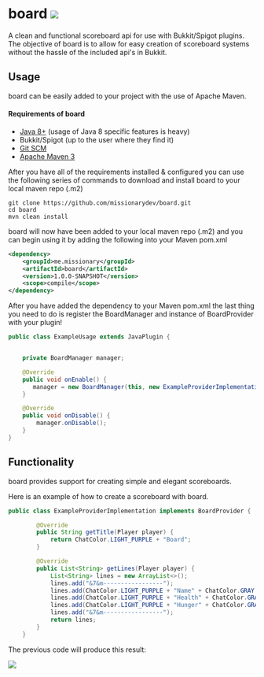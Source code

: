 # board [![](https://jitpack.io/v/missionarydev/board.svg)](https://jitpack.io/#missionarydev/board)
A clean and functional scoreboard api for use with Bukkit/Spigot plugins. The objective of board is to allow for easy creation 
of scoreboard systems without the hassle of the included api's in Bukkit.

## Usage
board can be easily added to your project with the use of Apache Maven.

#### Requirements of board
* [Java 8+](http://www.oracle.com/technetwork/java/javase/downloads/index.html) (usage of Java 8 specific features is heavy)
* Bukkit/Spigot (up to the user where they find it)
* [Git SCM](https://git-scm.com/downloads)
* [Apache Maven 3](http://maven.apache.org/download.html)

After you have all of the requirements installed & configured you can use the following series of commands to download and install
board to your local maven repo (.m2)
```
git clone https://github.com/missionarydev/board.git
cd board
mvn clean install
```
board will now have been added to your local maven repo (.m2) and you can begin using it by adding the following into your Maven pom.xml
```xml
<dependency>
    <groupId>me.missionary</groupId>
    <artifactId>board</artifactId>
    <version>1.0.0-SNAPSHOT</version>
    <scope>compile</scope>
</dependency>
```
After you have added the dependency to your Maven pom.xml the last thing you need to do is register the BoardManager and instance of BoardProvider
with your plugin!
```java
public class ExampleUsage extends JavaPlugin {


    private BoardManager manager;

    @Override
    public void onEnable() {
       manager = new BoardManager(this, new ExampleProviderImplementation());
    }

    @Override
    public void onDisable() {
        manager.onDisable();
    }
}
```

## Functionality
board provides support for creating simple and elegant scoreboards.

Here is an example of how to create a scoreboard with board.
```java
public class ExampleProviderImplementation implements BoardProvider {

        @Override
        public String getTitle(Player player) {
            return ChatColor.LIGHT_PURPLE + "Board";
        }

        @Override
        public List<String> getLines(Player player) {
            List<String> lines = new ArrayList<>();
            lines.add("&7&m-----------------");
            lines.add(ChatColor.LIGHT_PURPLE + "Name" + ChatColor.GRAY + ": " + ChatColor.YELLOW + player.getName());
            lines.add(ChatColor.LIGHT_PURPLE + "Health" + ChatColor.GRAY + ": " + ChatColor.YELLOW + String.format("%.1f\u2764", Math.ceil(player.getHealth()) / 2.0));
            lines.add(ChatColor.LIGHT_PURPLE + "Hunger" + ChatColor.GRAY + ": " + ChatColor.YELLOW + player.getFoodLevel() / 2);
            lines.add("&7&m-----------------");
            return lines;
        }
    }
```
The previous code will produce this result: 

![](https://i.imgur.com/hI0I3Nx.png)
